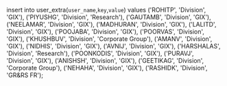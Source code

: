 insert into user_extra(`user_name`,`key`,`value`) values ('ROHITP', 'Division', 'GIX'), ('PIYUSHG', 'Division', 'Research'), ('GAUTAMB', 'Division', 'GIX'), ('NEELAMAR', 'Division', 'GIX'), ('MADHURAN', 'Division', 'GIX'), ('LALITD', 'Division', 'GIX'), ('POOJABA', 'Division', 'GIX'), ('POORVAS', 'Division', 'GIX'), ('KHUSHBUV', 'Division', 'Corporate Group'), ('AMANV', 'Division', 'GIX'), ('NIDHIS', 'Division', 'GIX'), ('AVNIJ', 'Division', 'GIX'), ('HARSHALAS', 'Division', 'Research'), ('POONKODIS', 'Division', 'GIX'), ('PURAVJ', 'Division', 'GIX'), ('ANISHSH', 'Division', 'GIX'), ('GEETIKAG', 'Division', 'Corporate Group'), ('NEHAHA', 'Division', 'GIX'), ('RASHIDK', 'Division', 'GR&RS FR');



